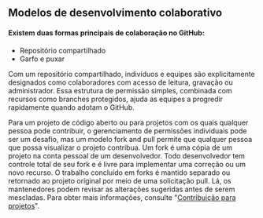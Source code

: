 ## Modelos de desenvolvimento colaborativo
#### Existem duas formas principais de colaboração no GitHub:

- Repositório compartilhado
- Garfo e puxar

Com um repositório compartilhado, indivíduos e equipes são explicitamente designados como colaboradores com acesso de leitura, 
gravação ou administrador. Essa estrutura de permissão simples, combinada com recursos como branches protegidos, ajuda as equipes
a progredir rapidamente quando adotam o GitHub.

Para um projeto de código aberto ou para projetos com os quais qualquer pessoa pode contribuir, o gerenciamento de permissões 
individuais pode ser um desafio, mas um modelo fork and pull permite que qualquer pessoa que possa visualizar o projeto contribua. 
Um fork é uma cópia de um projeto na conta pessoal de um desenvolvedor. Todo desenvolvedor tem controle total de seu fork e é livre 
para implementar uma correção ou um novo recurso. O trabalho concluído em forks é mantido separado ou retornado ao projeto original
por meio de uma solicitação pull. Lá, os mantenedores podem revisar as alterações sugeridas antes de serem mescladas. 
Para obter mais informações, consulte "[Contribuição para projetos](https://docs.github.com/en/get-started/quickstart/contributing-to-projects)".
